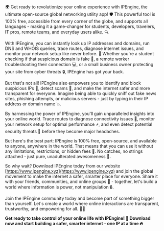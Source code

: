 🌍 Get ready to revolutionize your online experience with IPEngine, the ultimate open-source global networking utility app! 🛡️ This powerful tool is 100% free, accessible from every corner of the globe, and supports all languages - making it a game-changer for students, developers, travelers, IT pros, remote teams, and everyday users alike. 🔍

With IPEngine, you can instantly look up IP addresses and domains, run DNS and WHOIS queries, trace routes, diagnose internet issues, and monitor your network setup like never before. 📡 Whether you're a student checking if that suspicious domain is fake 🤔, a remote worker troubleshooting their connection 💻, or a small business owner protecting your site from cyber threats 🔒, IPEngine has got your back.

But that's not all! IPEngine also empowers you to identify and block suspicious IPs 👀, detect scams 🚨, and make the internet safer and more transparent for everyone. Imagine being able to quickly sniff out fake news sites, phishing attempts, or malicious servers - just by typing in their IP address or domain name 💥.

By harnessing the power of IPEngine, you'll gain unparalleled insights into your online world. Trace routes to diagnose connectivity issues 👀, monitor your network setup for optimal performance ⚡️, and even detect potential security threats 🚨 before they become major headaches.

But here's the best part: IPEngine is 100% free, open-source, and available to anyone, anywhere in the world. That means that you can use it without any limitations, restrictions, or hidden fees 💸. No catches, no strings attached - just pure, unadulterated awesomeness 🤩.

So why wait? Download IPEngine today from our website [https://www.ipengine.xyz](https://www.ipengine.xyz) and join the global movement to make the internet a safer, smarter place for everyone. Share it with your friends, communities, and online groups 📢 - together, let's build a world where information is power, not manipulation 🔒.

Join the IPEngine community today and become part of something bigger than yourself. Let's create a world where online interactions are transparent, trustworthy, and empowering for all. 💪🌟

**Get ready to take control of your online life with IPEngine! 🚀 Download now and start building a safer, smarter internet - one IP at a time 🔥**
